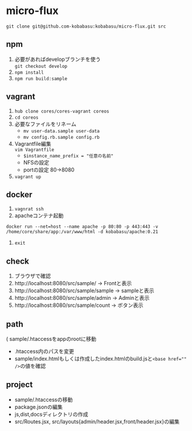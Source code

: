 # micro-flux

```
git clone git@github.com-kobabasu:kobabasu/micro-flux.git src
```

## npm
1. 必要があればdevelopブランチを使う  
   `git checkout develop`
1. `npm install`
1. `npm run build:sample`

## vagrant
1. `hub clone cores/cores-vagrant coreos`
1. `cd coreos`
1. 必要なファイルをリネーム  
   * `mv user-data.sample user-data`
   * `mv config.rb.sample config.rb`
1. Vagrantfile編集  
   `vim Vagrantfile`
   * `$instance_name_prefix = "任意の名前"`
   * NFSの設定
   * portの設定 80->8080
1. `vagrant up`



## docker
1. `vagnrat ssh`
1. apacheコンテナ起動
```
docker run --net=host --name apache -p 80:80 -p 443:443 -v /home/core/share/app:/var/www/html -d kobabasu/apache:0.21
```
1. `exit`

## check
1. ブラウザで確認
1. http://localhost:8080/src/sample/ -> Frontと表示
1. http://localhost:8080/src/sample/sample -> sampleと表示
1. http://localhost:8080/src/sample/admin -> Adminと表示
1. http://localhost:8080/src/sample/count -> ボタン表示

## path
( sample/.htaccessをappのrootに移動
* .htaccess内のパスを変更
* sample/index.htmlもしくは作成したindex.htmlのbuild.jsと`<base href="" />`の値を確認

## project
* sample/.htaccessの移動
* package.jsonの編集
* js,dist,docsディレクトリの作成
* src/Routes.jsx, src/layouts{admin/header.jsx,front/header.jsx}の編集
